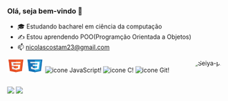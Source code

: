### Olá, seja bem-vindo 👋

- 🎓 Estudando bacharel em ciência da computação
- ✍️ Estou aprendendo POO(Programção Orientada a Objetos)
- 📫 nicolascostam23@gmail.com


<div>
<img src="https://raw.githubusercontent.com/devicons/devicon/master/icons/html5/html5-original.svg" width="40" height="30" alt="icone html5!">
<img src="https://raw.githubusercontent.com/devicons/devicon/master/icons/css3/css3-original.svg" height="30" width="40" alt="icone css3!">
<img src="https://cdn.jsdelivr.net/gh/devicons/devicon/icons/javascript/javascript-plain.svg" height="30" width="40" alt= " icone JavaScript!"/>
<img src="https://cdn.jsdelivr.net/gh/devicons/devicon/icons/c/c-original.svg" height="30" width="40" alt="icone C!" />
<img src="https://cdn.jsdelivr.net/gh/devicons/devicon/icons/git/git-plain.svg" height="30" width="40" alt="icone Git!"/>
<img align="right" alt="Seiya-pic" height="150" style="border-radius:50px;" src="https://64.media.tumblr.com/1eedfe201890bfd38854430582a6bc0e/tumblr_n3bjyfTale1r00ed5o2_250.gifv">

 ##
 
<div>
<a href="https://www.instagram.com/nmediinaa/" target="_blank"><img src="https://img.shields.io/badge/Instagram-E4405F?style=for-the-badge&logo=instagram&logoColor=white" target="_blank"></a>
<a href="https://www.linkedin.com/in/nicolascostamedina/" target="_blank"><img src="https://img.shields.io/badge/LinkedIn-0077B5?style=for-the-badge&logo=linkedin&logoColor=white" target="_blank"></a>

 


 



